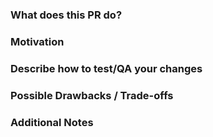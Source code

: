 <!--
* Contributors are encouraged to read our [CONTRIBUTING](/CONTRIBUTING.md) documentation.
* Both Contributor and Reviewer Checklists are available at https://datadoghq.dev/datadog-agent/guidelines/contributing/#pull-requests.
* The pull request:
  * Should only fix one issue or add one feature at a time.
  * Must update the test suite for the relevant functionality.
  * Should pass all status checks before being reviewed or merged.
* Commit titles should be prefixed with general area of pull request's change.
* Please fill the below sections if possible with relevant information or links.
-->
### What does this PR do?

### Motivation

### Describe how to test/QA your changes

### Possible Drawbacks / Trade-offs

### Additional Notes
<!--
* Anything else we should know when reviewing?
* Include benchmarking information here whenever possible.
* Include info about alternatives that were considered and why the proposed
  version was chosen.
-->